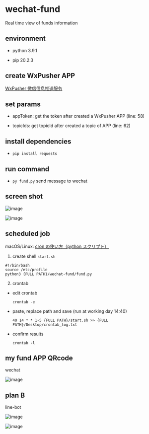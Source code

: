# wechat-fund

Real time view of funds information

## environment

- python 3.9.1

- pip 20.2.3

## create WxPusher APP

[WxPusher 微信信息推送服务](https://wxpusher.zjiecode.com/admin/)

## set params

- appToken: get the token after created a WxPusher APP (line: 58)

- topicIds: get topicId after created a topic of APP (line: 62)

## install dependencies

- `pip install requests`

## run command

- `py fund.py` send message to wechat

## screen shot

![image](https://github.com/peepa857/wechat-fund/blob/master/image/wx-message.png)

![image](https://github.com/peepa857/wechat-fund/blob/master/image/version-2.png)

## scheduled job

macOS/Linux: [cron の使い方（python スクリプト）](https://qiita.com/saira/items/76a5538a6b2556f6b339)

1. create shell `start.sh`

```shell
#!/bin/bash
source /etc/profile
python3 {FULL PATH}/wechat-fund/fund.py
```

2. crontab

- edit crontab

  `crontab -e`

- paste, replace path and save (run at working day 14:40)

  `40 14 * * 1-5 {FULL PATH}/start.sh >> {FULL PATH}/Desktop/crontab_log.txt`

- confirm results

  `crontab -l`

## my fund APP QRcode

wechat

![image](https://github.com/peepa857/wechat-fund/blob/master/image/qrcode.png)

## plan B

line-bot

![image](https://github.com/peepa857/wechat-fund/blob/master/image/line-message.png)

![image](https://github.com/peepa857/wechat-fund/blob/master/image/linebot-qrcode.png)
